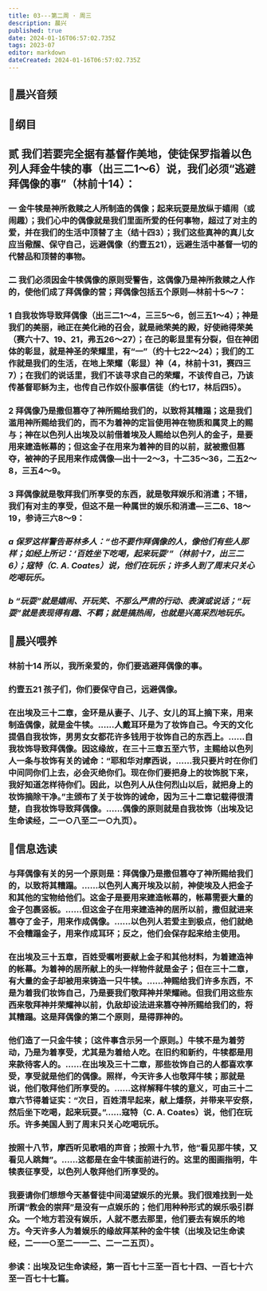 ```yaml
---
title: 03---第二周 · 周三
description: 晨兴
published: true
date: 2024-01-16T06:57:02.735Z
tags: 2023-07
editor: markdown
dateCreated: 2024-01-16T06:57:02.735Z
---
```


## 🎵晨兴音频

## 📖纲目

## 贰 我们若要完全据有基督作美地，使徒保罗指着以色列人拜金牛犊的事（出三二1～6）说，我们必须“逃避拜偶像的事”（林前十14）：

### 一 金牛犊是神所救赎之人所制造的偶像；起来玩耍是放纵于嬉闹（或闹趣）；我们心中的偶像就是我们里面所爱的任何事物，超过了对主的爱，并在我们的生活中顶替了主（结十四3）；我们这些真神的真儿女应当儆醒、保守自己，远避偶像（约壹五21），远避生活中基督一切的代替品和顶替的事物。

### 二 我们必须因金牛犊偶像的原则受警告，这偶像乃是神所救赎之人作的，使他们成了拜偶像的营；拜偶像包括五个原则—林前十5～7：

### 1 自我妆饰导致拜偶像（出三二1～4，三三5～6，创三五1～4）；神是我们的美丽，祂正在美化祂的召会，就是祂荣美的殿，好使祂得荣美（赛六十7、19、21，弗五26～27）；在己的彰显里有分裂，但在神团体的彰显，就是神圣的荣耀里，有“一”（约十七22～24）；我们的工作就是我们的生活，在地上荣耀（彰显）神（4，林前十31，赛四三7）；在我们的说话里，我们不该寻求自己的荣耀，不该传自己，乃该传基督耶稣为主，也传自己作奴仆服事信徒（约七17，林后四5）。

### 2 拜偶像乃是撒但篡夺了神所赐给我们的，以致将其糟蹋；这是我们滥用神所赐给我们的，而不为着神的定旨使用神在物质和属灵上的赐与；神在以色列人出埃及以前借着埃及人赐给以色列人的金子，是要用来建造帐幕的；但这金子在用来为着神的目的以前，就被撒但篡夺，被神的子民用来作成偶像—出十一2～3，十二35～36，二五2～8，三五4～9。

### 3 拜偶像就是敬拜我们所享受的东西，就是敬拜娱乐和消遣；不错，我们有对主的享受，但这不是一种属世的娱乐和消遣—三二6、18～19，参诗三六8～9：

### *a 保罗这样警告哥林多人：“也不要作拜偶像的人，像他们有些人那样；如经上所记：‘百姓坐下吃喝，起来玩耍’”（林前十7，出三二6）；寇特（C. A. Coates）说，他们在玩乐；许多人到了周末只关心吃喝玩乐。*

### *b “玩耍”就是嬉闹、开玩笑、不那么严肃的行动、表演或说话；“玩耍”就是表现得有趣、不羁；就是搞热闹，也就是兴高采烈地玩乐。*

## 📖晨兴喂养

### 林前十14    所以，我所亲爱的，你们要逃避拜偶像的事。

### 约壹五21    孩子们，你们要保守自己，远避偶像。

### 在出埃及三十二章，金环是从妻子、儿子、女儿的耳上摘下来，用来制造偶像，就是金牛犊。……人戴耳环是为了妆饰自己。今天的文化提倡自我妆饰，男男女女都花许多钱用于妆饰自己的东西上。……自我妆饰导致拜偶像。因这缘故，在三十三章五至六节，主赐给以色列人一条与妆饰有关的诫命：“耶和华对摩西说，……我只要片时在你们中间同你们上去，必会灭绝你们。现在你们要把身上的妆饰脱下来，我好知道怎样待你们。因此，以色列人从住何烈山以后，就把身上的妆饰摘除干净。”主颁布了关于妆饰的诫命，因为三十二章记载得很清楚，自我妆饰导致拜偶像。……偶像的原则就是自我妆饰（出埃及记生命读经，二一○八至二一○九页）。

## 📖信息选读

### 与拜偶像有关的另一个原则是：拜偶像乃是撒但篡夺了神所赐给我们的，以致将其糟蹋。……以色列人离开埃及以前，神使埃及人把金子和其他的宝物给他们。这金子是要用来建造帐幕的，帐幕需要大量的金子包裹竖板。……但这金子在用来建造神的居所以前，撒但就进来篡夺了金子，用来作成偶像。……以色列人若爱主到极点，他们就绝不会糟蹋金子，用来作成耳环；反之，他们会保存起来给主使用。

### 在出埃及三十五章，百姓受嘱咐要献上金子和其他材料，为着建造神的帐幕。为着神的居所献上的头一样物件就是金子；但在三十二章，有大量的金子却被用来铸造一只牛犊。……神赐给我们许多东西，不是为着我们妆饰自己，乃是要我们敬拜神并荣耀祂。但我们用这些东西来敬拜神并荣耀神以前，仇敌却设法进来篡夺神所赐给我们的，将其糟蹋。这是拜偶像的第二个原则，是得罪神的。

### 他们造了一只金牛犊；〔这件事含示另一个原则。〕牛犊不是为着劳动，乃是为着享受，尤其是为着给人吃。在旧约和新约，牛犊都是用来款待客人的。……在出埃及三十二章，那些妆饰自己的人都喜欢享受，享受就是他们的偶像。照样，今天许多人也敬拜牛犊；那就是说，他们敬拜他们所享受的。……这样解释牛犊的意义，可由三十二章六节得着证实：“次日，百姓清早起来，献上燔祭，并带来平安祭，然后坐下吃喝，起来玩耍。”……寇特（C. A. Coates）说，他们在玩乐。许多美国人到了周末只关心吃喝玩乐。

### 按照十八节，摩西听见歌唱的声音；按照十九节，他“看见那牛犊，又看见人跳舞”。……这都是在金牛犊面前进行的。这里的图画指明，牛犊表征享受，以色列人敬拜他们所享受的。

### 我要请你们想想今天基督徒中间渴望娱乐的光景。我们很难找到一处所谓“教会的崇拜”是没有一点娱乐的；他们用种种形式的娱乐吸引群众。一个地方若没有娱乐，人就不愿去那里，他们要去有娱乐的地方。今天许多人为着娱乐的缘故拜某种的金牛犊（出埃及记生命读经，二一一○至二一一二、二一二五页）。

### 参读：出埃及记生命读经，第一百七十三至一百七十四、一百七十六至一百七十七篇。

<!-- Google tag (gtag.js) -->

<script async src="https://www.googletagmanager.com/gtag/js?id=G-1P8709Z16T"></script>

<script>


 window.dataLayer = window.dataLayer || [];

 function gtag(){dataLayer.push(arguments);}

 gtag('js', new Date());



 gtag('config', 'G-1P8709Z16T');

</script>